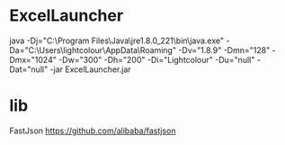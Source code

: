 # ExcelLauncher
java -Dj="C:\Program Files\Java\jre1.8.0_221\bin\java.exe" -Da="C:\Users\lightcolour\AppData\Roaming" -Dv="1.8.9" -Dmn="128" -Dmx="1024" -Dw="300" -Dh="200" -Di="Lightcolour" -Du="null" -Dat="null" -jar ExcelLauncher.jar
# lib
FastJson https://github.com/alibaba/fastjson
